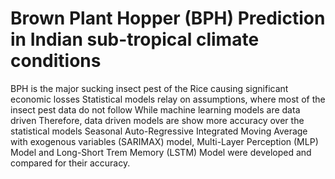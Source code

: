 # Brown Plant Hopper (BPH) Prediction in Indian sub-tropical climate conditions
BPH is the major sucking insect pest of the Rice causing significant economic losses
Statistical models relay on assumptions, where most of the insect pest data do not follow
While machine learning models are data driven
Therefore, data driven models are show more accuracy over the statistical models
Seasonal Auto-Regressive Integrated Moving Average with exogenous variables (SARIMAX) model, Multi-Layer Perception (MLP) Model and Long-Short Trem Memory (LSTM) Model were developed and compared for their accuracy.
